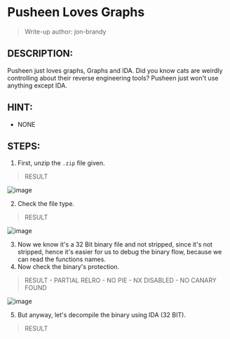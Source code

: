 # Pusheen Loves Graphs
> Write-up author: jon-brandy
## DESCRIPTION:
Pusheen just loves graphs, Graphs and IDA. Did you know cats are weirdly controlling about their reverse engineering tools? Pusheen just won't use anything except IDA.
## HINT:
- NONE
## STEPS:
1. First, unzip the `.zip` file given.

> RESULT

![image](https://user-images.githubusercontent.com/70703371/210083591-b6040cea-3c71-4cdb-9dae-f1b8444e4ba0.png)


2. Check the file type.

> RESULT

![image](https://user-images.githubusercontent.com/70703371/210083621-9095d736-ae52-412d-8076-75d3a32329eb.png)


3. Now we know it's a 32 Bit binary file and not stripped, since it's not stripped, hence it's easier for us to debug the binary flow, because we can read the functions names.
4. Now check the binary's protection.

> RESULT - PARTIAL RELRO - NO PIE - NX DISABLED - NO CANARY FOUND

![image](https://user-images.githubusercontent.com/70703371/210084143-651329ba-03e8-4c25-ab41-d97a5d405731.png)


5. But anyway, let's decompile the binary using IDA (32 BIT).

> RESULT

